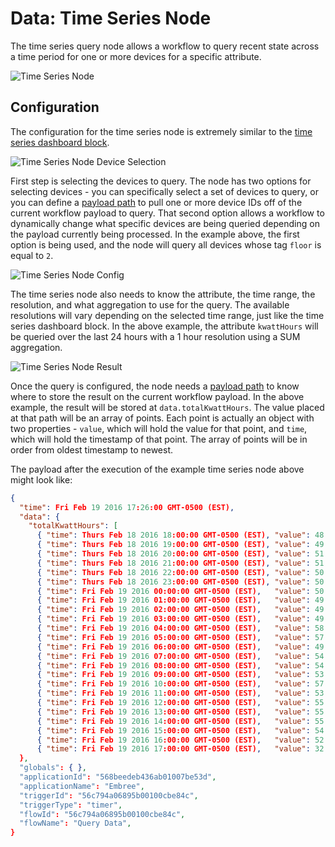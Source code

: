 # Data: Time Series Node

The time series query node allows a workflow to query recent state across a time period for one or more devices for a specific attribute.

![Time Series Node](/images/workflows/data/time-series-node.png "Time Series Node")

## Configuration

The configuration for the time series node is extremely similar to the [time series dashboard block](/dashboards/time-series-graph/).

![Time Series Node Device Selection](/images/workflows/data/time-series-node-device.png "Time Series Node Device Selection")

First step is selecting the devices to query. The node has two options for selecting devices - you can specifically select a set of devices to query, or you can define a [payload path](/workflows/accessing-payload-data/#payload-paths) to pull one or more device IDs off of the current workflow payload to query. That second option allows a workflow to dynamically change what specific devices are being queried depending on the payload currently being processed. In the example above, the first option is being used, and the node will query all devices whose tag `floor` is equal to `2`.

![Time Series Node Config](/images/workflows/data/time-series-node-config.png "Time Series Node Config")

The time series node also needs to know the attribute, the time range, the resolution, and what aggregation to use for the query. The available resolutions will vary depending on the selected time range, just like the time series dashboard block. In the above example, the attribute `kwattHours` will be queried over the last 24 hours with a 1 hour resolution using a SUM aggregation.

![Time Series Node Result](/images/workflows/data/time-series-node-result.png "Time Series Node Result")

Once the query is configured, the node needs a [payload path](/workflows/accessing-payload-data/#payload-paths) to know where to store the result on the current workflow payload. In the above example, the result will be stored at `data.totalKwattHours`. The value placed at that path will be an array of points. Each point is actually an object with two properties - `value`, which will hold the value for that point, and `time`, which will hold the timestamp of that point. The array of points will be in order from oldest timestamp to newest.

The payload after the execution of the example time series node above might look like:

```json
{
  "time": Fri Feb 19 2016 17:26:00 GMT-0500 (EST),
  "data": {
    "totalKwattHours": [
      { "time": Thurs Feb 18 2016 18:00:00 GMT-0500 (EST), "value": 48.8 },
      { "time": Thurs Feb 18 2016 19:00:00 GMT-0500 (EST), "value": 49.7 },
      { "time": Thurs Feb 18 2016 20:00:00 GMT-0500 (EST), "value": 51.0 },
      { "time": Thurs Feb 18 2016 21:00:00 GMT-0500 (EST), "value": 51.7 },
      { "time": Thurs Feb 18 2016 22:00:00 GMT-0500 (EST), "value": 50.2 },
      { "time": Thurs Feb 18 2016 23:00:00 GMT-0500 (EST), "value": 50.6 },
      { "time": Fri Feb 19 2016 00:00:00 GMT-0500 (EST),   "value": 50.9 },
      { "time": Fri Feb 19 2016 01:00:00 GMT-0500 (EST),   "value": 49.1 },
      { "time": Fri Feb 19 2016 02:00:00 GMT-0500 (EST),   "value": 49.2 },
      { "time": Fri Feb 19 2016 03:00:00 GMT-0500 (EST),   "value": 49.1 },
      { "time": Fri Feb 19 2016 04:00:00 GMT-0500 (EST),   "value": 58.1 },
      { "time": Fri Feb 19 2016 05:00:00 GMT-0500 (EST),   "value": 57.8 },
      { "time": Fri Feb 19 2016 06:00:00 GMT-0500 (EST),   "value": 49.7 },
      { "time": Fri Feb 19 2016 07:00:00 GMT-0500 (EST),   "value": 54.2 },
      { "time": Fri Feb 19 2016 08:00:00 GMT-0500 (EST),   "value": 54.2 },
      { "time": Fri Feb 19 2016 09:00:00 GMT-0500 (EST),   "value": 53.6 },
      { "time": Fri Feb 19 2016 10:00:00 GMT-0500 (EST),   "value": 57.8 },
      { "time": Fri Feb 19 2016 11:00:00 GMT-0500 (EST),   "value": 53.2 },
      { "time": Fri Feb 19 2016 12:00:00 GMT-0500 (EST),   "value": 55.6 },
      { "time": Fri Feb 19 2016 13:00:00 GMT-0500 (EST),   "value": 55.5 },
      { "time": Fri Feb 19 2016 14:00:00 GMT-0500 (EST),   "value": 55.6 },
      { "time": Fri Feb 19 2016 15:00:00 GMT-0500 (EST),   "value": 54.2 },
      { "time": Fri Feb 19 2016 16:00:00 GMT-0500 (EST),   "value": 52.4 },
      { "time": Fri Feb 19 2016 17:00:00 GMT-0500 (EST),   "value": 32.2 }
  },
  "globals": { },
  "applicationId": "568beedeb436ab01007be53d",
  "applicationName": "Embree",
  "triggerId": "56c794a06895b00100cbe84c",
  "triggerType": "timer",
  "flowId": "56c794a06895b00100cbe84c",
  "flowName": "Query Data",
}
```
